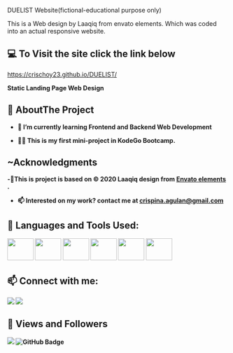 DUELIST Website(fictional-educational purpose only)

This is a Web design by Laaqiq from envato elements. Which was coded into an actual responsive website.

## 💻 To Visit the site click the link below

 https://crischoy23.github.io/DUELIST/

<b>Static Landing Page Web Design



## 👩 AboutThe Project



- 🌱 I’m currently learning **Frontend and Backend Web Development**

- 👨‍💻 This is my first mini-project in KodeGo Bootcamp.

## ~Acknowledgments

-👩This is project is based on © 2020 **Laaqiq** design from **<a href="https://elements.envato.com/all-items/laaqiq">Envato elements </a>**.

- 📫 Interested on my work? contact me at **crispina.agulan@gmail.com**


## 🚀 Languages and Tools Used:

<p align="left"> 
    <a> <img src="https://img.icons8.com/color/48/000000/javascript.png" height="50px" width="60px"/> </a> 
    <a> <img src="https://img.icons8.com/color/48/000000/html-5.png" height="50px" width="60px"/> </a> 
    <a> <img src="https://img.icons8.com/color/48/000000/css3.png" height="50px" width="60px"/> </a>
    <a> <img src="https://img.icons8.com/color/48/000000/git.png" height="50px" width="60px"/> </a> 
    <a> <img src="https://cdn.iconscout.com/icon/free/png-512/figma-682083.png"  height="50px" width="60px"/> </a> 
        <a> <img src="https://upload.wikimedia.org/wikipedia/commons/thumb/9/9a/Visual_Studio_Code_1.35_icon.svg/2048px-Visual_Studio_Code_1.35_icon.svg.png"  height="50px" width="60px"/> </a> 
    
    
</p>



## 📫 Connect with me:
<p align="left">
<a href = "https://www.linkedin.com/in/crispina-choy-awon-564421210"><img src="https://img.icons8.com/fluent/48/000000/linkedin.png"/></a>
<a href = "https://github.com/crischoy23/"><img src="https://img.icons8.com/fluent/48/000000/github.png"/></a>
</p>

## 👀 Views and Followers
<p align="left">
<a><img src="https://komarev.com/ghpvc/?username=crischoy23">
</a>
<a><img src="https://img.shields.io/github/followers/crischoy23?label=Followers&style=social" alt="GitHub Badge"></a>
</p>
